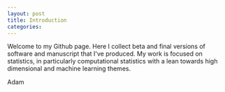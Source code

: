 ```yaml
---
layout: post
title: Introduction
categories:
---
```


Welcome to my Github page. Here I collect beta and final versions of software and manuscript that I've produced. My work is focused on statistics, in particularly computational statistics with a lean towards high dimensional and machine learning themes.


Adam
